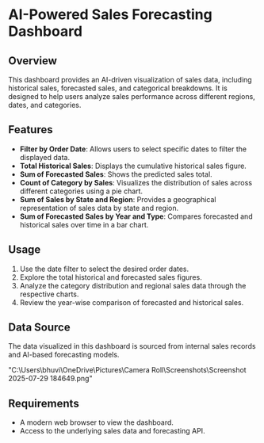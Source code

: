 # AI-Powered Sales Forecasting Dashboard

## Overview
This dashboard provides an AI-driven visualization of sales data, including historical sales, forecasted sales, and categorical breakdowns. It is designed to help users analyze sales performance across different regions, dates, and categories.

## Features
- **Filter by Order Date**: Allows users to select specific dates to filter the displayed data.
- **Total Historical Sales**: Displays the cumulative historical sales figure.
- **Sum of Forecasted Sales**: Shows the predicted sales total.
- **Count of Category by Sales**: Visualizes the distribution of sales across different categories using a pie chart.
- **Sum of Sales by State and Region**: Provides a geographical representation of sales data by state and region.
- **Sum of Forecasted Sales by Year and Type**: Compares forecasted and historical sales over time in a bar chart.

## Usage
1. Use the date filter to select the desired order dates.
2. Explore the total historical and forecasted sales figures.
3. Analyze the category distribution and regional sales data through the respective charts.
4. Review the year-wise comparison of forecasted and historical sales.

## Data Source
The data visualized in this dashboard is sourced from internal sales records and AI-based forecasting models.

"C:\Users\bhuvi\OneDrive\Pictures\Camera Roll\Screenshots\Screenshot 2025-07-29 184649.png"


## Requirements
- A modern web browser to view the dashboard.
- Access to the underlying sales data and forecasting API.
